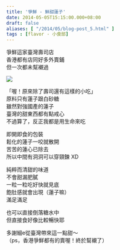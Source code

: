 ```yaml
---
title: '爭鮮 - 鮮甜蓮子'
date: 2014-05-05T15:15:00.000+08:00
draft: false
aliases: [ "/2014/05/blog-post_5.html" ]
tags : [flavor - 小食部]
---
```


爭鮮這家臺灣壽司店  
香港都有店同好多外賣鋪  
但一次都未幫襯過  

[![](https://3.bp.blogspot.com/-szBC_imzYww/XDGmgBNm4PI/AAAAAAAAElU/vGdZPfsmGqQE0_IW2XLCUivELh9532JqwCLcBGAs/s640/3.jpg)](https://3.bp.blogspot.com/-szBC_imzYww/XDGmgBNm4PI/AAAAAAAAElU/vGdZPfsmGqQE0_IW2XLCUivELh9532JqwCLcBGAs/s1600/3.jpg)

「喔！原來除了壽司還有這樣的小吃」  
原料只有蓮子跟白砂糖  
雖然對強國產的蓮子  
臺灣的甜東西都有點戒心  
不過算了，反正我都是用生命來吃  
  
即開即食的包裝  
鬆化的蓮子一咬就散開  
苦苦的蓮心已除去  
所以中間有洞洞可以穿頸鍊 XD  
  
純粹而清甜的味道  
不會甜漏肥膩  
一粒一粒吃好快就見底  
飽肚感就會出現（蓮子嘛）  
滿足滿足  
  
也可以直接倒落糖水中  
但直接食好像比較暢快耶  
  
多謝細e從臺灣帶來這一點甜～  
（ps，香港爭鮮都有的賣喔！終於幫襯了）
